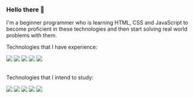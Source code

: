 ### Hello there 👋

I'm a beginner programmer who is learning HTML, CSS and JavaScript to become proficient in these technologies and then start solving real world problems with them.


Technologies that I have experience:

<div>
<img src = https://img.shields.io/badge/JavaScript-F7DF1E?style=for-the-badge&logo=javascript&logoColor=black>
<img src = https://img.shields.io/badge/HTML5-E34F26?style=for-the-badge&logo=html5&logoColor=white>
<img src = https://img.shields.io/badge/CSS3-1572B6?style=for-the-badge&logo=css3&logoColor=white>
<img src = https://img.shields.io/badge/MySQL-00000F?style=for-the-badge&logo=mysql&logoColor=white>
<img src = https://img.shields.io/badge/GIT-E44C30?style=for-the-badge&logo=git&logoColor=white>
</div>

<br/>Technologies that I intend to study:

<div>
<img src = https://img.shields.io/badge/React-20232A?style=for-the-badge&logo=react&logoColor=61DAFB>
<img src = https://img.shields.io/badge/Node.js-43853D?style=for-the-badge&logo=node.js&logoColor=white>
<img src = https://img.shields.io/badge/React_Native-20232A?style=for-the-badge&logo=react&logoColor=61DAFB>
<img src = https://img.shields.io/badge/TypeScript-007ACC?style=for-the-badge&logo=typescript&logoColor=white>
<img src = https://img.shields.io/badge/Amazon_AWS-232F3E?style=for-the-badge&logo=amazon-aws&logoColor=white>
<div>
